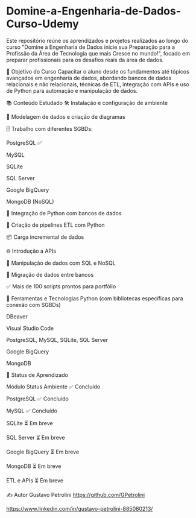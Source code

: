 # Domine-a-Engenharia-de-Dados-Curso-Udemy

Este repositório reúne os aprendizados e projetos realizados ao longo do curso "Domine a Engenharia de Dados inicie sua Preparação para a Profissão da Área de Tecnologia que mais Cresce no mundo!", focado em preparar profissionais para os desafios reais da área de dados.

🎯 Objetivo do Curso
Capacitar o aluno desde os fundamentos até tópicos avançados em engenharia de dados, abordando bancos de dados relacionais e não relacionais, técnicas de ETL, integração com APIs e uso de Python para automação e manipulação de dados.

📚 Conteúdo Estudado
🛠️ Instalação e configuração de ambiente

🧠 Modelagem de dados e criação de diagramas

🗄️ Trabalho com diferentes SGBDs:

PostgreSQL ✅

MySQL

SQLite

SQL Server

Google BigQuery

MongoDB (NoSQL)

🐍 Integração de Python com bancos de dados

🧰 Criação de pipelines ETL com Python

📦 Carga incremental de dados

🌐 Introdução a APIs

🧾 Manipulação de dados com SQL e NoSQL

📂 Migração de dados entre bancos

✅ Mais de 100 scripts prontos para portfólio

🧰 Ferramentas e Tecnologias
Python (com bibliotecas específicas para conexão com SGBDs)

DBeaver

Visual Studio Code

PostgreSQL, MySQL, SQLite, SQL Server

Google BigQuery

MongoDB

📌 Status de Aprendizado

Módulo	Status
Ambiente	✅ Concluído

PostgreSQL	✅ Concluído

MySQL	✅ Concluído

SQLite	⏳ Em breve

SQL Server	⏳ Em breve

Google BigQuery	⏳ Em breve

MongoDB	⏳ Em breve

ETL e APIs	⏳ Em breve



✍️ Autor
Gustavo Petrolini
https://github.com/GPetrolini

https://www.linkedin.com/in/gustavo-petrolini-885080213/
